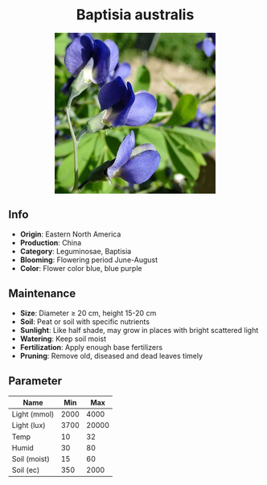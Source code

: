 <h1 align='center'>Baptisia australis</h1>
<p align="center">
    <img 
        align='center'
        width='320'
        src="../images/baptisia australis.png" 
        alt='Baptisia australis' />
</p>

## Info

 - **Origin**: Eastern North America
 - **Production**: China
 - **Category**: Leguminosae, Baptisia
 - **Blooming**: Flowering period June-August
 - **Color**: Flower color blue, blue purple

## Maintenance

 - **Size**: Diameter ≥ 20 cm, height 15-20 cm
 - **Soil**: Peat or soil with specific nutrients
 - **Sunlight**: Like half shade, may grow in places with bright scattered light
 - **Watering**: Keep soil moist
 - **Fertilization**: Apply enough base fertilizers
 - **Pruning**: Remove old, diseased and dead leaves timely

## Parameter

| Name         | Min  | Max   |
|--------------|------|-------|
| Light (mmol) | 2000 | 4000  |
| Light (lux)  | 3700 | 20000 |
| Temp         | 10    | 32    |
| Humid        | 30   | 80    |
| Soil (moist) | 15   | 60    |
| Soil (ec)    | 350  | 2000  |